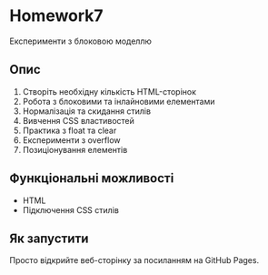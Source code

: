 # Homework7

Експерименти з блоковою моделлю

## Опис
 1. Створіть необхідну кількість HTML-сторінок
 2. Робота з блоковими та інлайновими елементами
 3. Нормалізація та скидання стилів
 4. Вивчення CSS властивостей
 5. Практика з float та clear
 6. Експерименти з overflow
 7. Позиціонування елементів

## Функціональні можливості
- HTML 
- Підключення CSS стилів

## Як запустити
Просто відкрийте веб-сторінку за посиланням на GitHub Pages.
